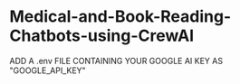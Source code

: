 # Medical-and-Book-Reading-Chatbots-using-CrewAI

ADD A .env FILE CONTAINING YOUR GOOGLE AI KEY AS "GOOGLE_API_KEY"
